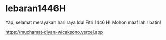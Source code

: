 # lebaran1446H

Yap, selamat merayakan hari raya Idul Fitri 1446 H! Mohon maaf lahir batin!

https://muchamat-diyan-wicaksono.vercel.app
